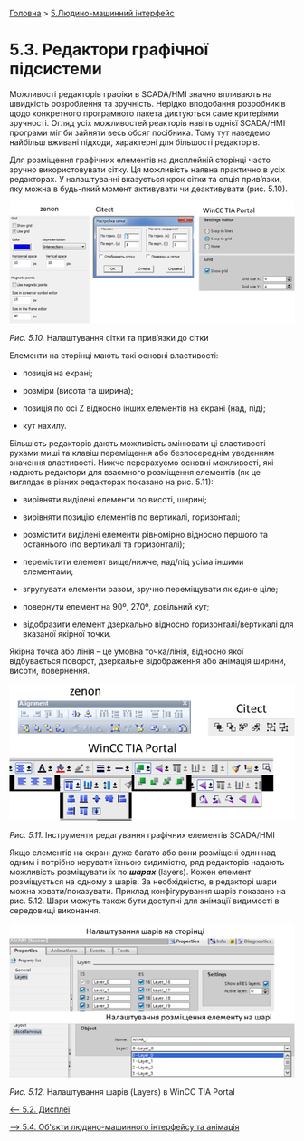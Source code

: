 [Головна](README.md) > [5.Людино-машинний інтерфейс](5.md)

# 5.3. Редактори графічної підсистеми

Можливості редакторів графіки в SCADA/HMI значно впливають на швидкість розроблення та зручність. Нерідко вподобання розробників щодо конкретного програмного пакета диктуються саме критеріями зручності. Огляд усіх можливостей реакторів навіть однієї SCADA/HMI програми міг би зайняти весь обсяг посібника. Тому тут наведемо найбільш вживані підходи, характерні для більшості редакторів.

Для розміщення графічних елементів на дисплейній сторінці часто зручно використовувати сітку. Ця можливість наявна практично в усіх редакторах. У налаштуванні вказується крок сітки та опція прив’язки, яку можна в будь-який момент активувати чи деактивувати (рис. 5.10).

![](media5/5_10.png)                               

*Рис. 5.10.* Налаштування сітки та прив’язки до сітки

Елементи на сторінці мають такі основні властивості:

- позиція на екрані;

- розміри (висота та ширина);

- позиція по осі Z відносно інших елементів на екрані (над, під);

- кут нахилу.

Більшість редакторів дають можливість змінювати ці властивості рухами миші та клавіш переміщення або безпосереднім уведенням значення властивості. Нижче перерахуємо основні можливості, які надають редактори для взаємного розміщення елементів (як це виглядає в різних редакторах показано на рис. 5.11):

- вирівняти виділені елементи по висоті, ширині;

- вирівняти позицію елементів по вертикалі, горизонталі;

- розмістити виділені елементи рівномірно відносно першого та останнього (по вертикалі та горизонталі);

- перемістити елемент вище/нижче, над/під усіма іншими елементами;

- згрупувати елементи разом, зручно переміщувати як єдине ціле; 

- повернути елемент на 90º, 270º, довільний кут;

- відобразити елемент дзеркально відносно горизонталі/вертикалі для вказаної якірної точки.  

Якірна точка або лінія – це умовна точка/лінія, відносно якої відбувається поворот, дзеркальне відображення або анімація ширини, висоти, повернення.

![](media5/5_11.png) 

*Рис. 5.11.* Інструменти редагування графічних елементів SCADA/HMI 

Якщо елементів на екрані дуже багато або вони розміщені один над одним і потрібно керувати їхньою видимістю, ряд редакторів надають можливість розміщувати їх по ***шарах*** (layers). Кожен елемент розміщується на одному з шарів. За необхідністю, в редакторі шари можна ховати/показувати. Приклад конфігурування шарів показано на рис. 5.12. Шари можуть також бути доступні для анімації видимості в середовищі виконання.

![](media5/5_12.png) 

*Рис. 5.12.* Налаштування шарів (Layers) в WinCC TIA Portal  

[<-- 5.2. Дисплеї](5_2.md)

[--> 5.4. Об'єкти людино-машинного інтерфейсу та анімація](5_4.md)